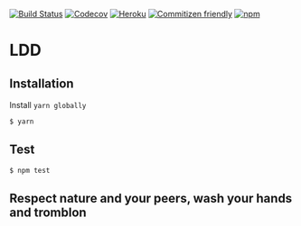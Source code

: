 [![Build Status](https://travis-ci.org/buildit/lazarini.svg?branch=master)](https://travis-ci.org/buildit/lazarini)
[![Codecov](https://img.shields.io/codecov/c/github/codecov/buildit/lazarini.svg)](https://codecov.io/gh/buildit/lazarini/)
[![Heroku](https://heroku-badge.herokuapp.com/?app=lazarini)](https://heroku-badge.herokuapp.com/?app=lazarini)
[![Commitizen friendly](https://img.shields.io/badge/commitizen-friendly-brightgreen.svg)](http://commitizen.github.io/cz-cli/)
[![npm](https://img.shields.io/npm/l/express.svg)]()



# LDD

## Installation

Install `yarn globally`

```sh
$ yarn
```

## Test

```sh
$ npm test
```

## Respect nature and your peers, wash your hands and tromblon
